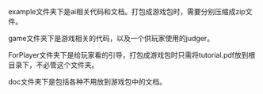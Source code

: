 example文件夹下是ai相关代码和文档。打包成游戏包时，需要分别压缩成zip文件。

game文件夹下是游戏相关的代码，以及一个供玩家使用的judger。

ForPlayer文件夹下是给玩家看的引导，打包成游戏包时只需将tutorial.pdf放到根目录下，不必管这个文件夹。

doc文件夹下是包括各种不用放到游戏包中的文档。

